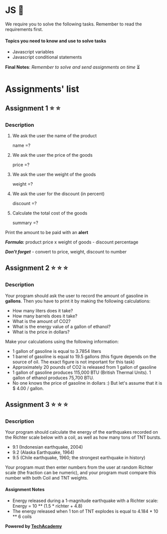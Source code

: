 # JS  :rocket:

We require you to solve the following tasks. Remember to read the requirements first.

#### Topics you need to know and use to solve tasks

* Javascript variables
* Javascript conditional statements


**Final Notes**: *Remember to solve and send assignments on time* :hourglass_flowing_sand:

# Assignments' list 

## Assignment 1  :star:  :star:

### Description

1) We ask the user the name of the product

   name =?

2) We ask the user the price of the goods

   price =?

3) We ask the user the weight of the goods

   weight =?

4) We ask the user for the discount (in percent)

   discount =?

5) Calculate the total cost of the goods

   summary =? 


Print the amount to be paid with an **alert**


***Formula:*** product price x weight of goods - discount percentage

***Don't forget*** - convert to price, weight, discount to number

## Assignment 2  :star:  :star:  :star:

### Description

Your program should ask the user to record the amount of gasoline in **gallons**. Then you have to print it by making the following calculations:

* How many liters does it take?
* How many barrels does it take?
* What is the amount of CO2?
* What is the energy value of a gallon of ethanol?
* What is the price in dollars?

Make your calculations using the following information:

* 1 gallon of gasoline is equal to 3.7854 liters
* 1 barrel of gasoline is equal to 19.5 gallons (this figure depends on the source of oil. The exact figure is not important for this task)
* Approximately 20 pounds of CO2 is released from 1 gallon of gasoline
* 1 gallon of gasoline produces 115,000 BTU (British Thermal Units). 1 gallon of ethanol produces 75,700 BTU.
* No one knows the price of gasoline in dollars :) But let's assume that it is $ 4.00 / gallon.

## Assignment 3  :star:  :star:  :star:

### Description

Your program should calculate the energy of the earthquakes recorded on the Richter scale below with a coil, as well as how many tons of TNT bursts.

* 9.1 (Indonesian earthquake, 2004)
* 9.2 (Alaska Earthquake, 1964)
* 9.5 (Chile earthquake, 1960; the strongest earthquake in history)

Your program must then enter numbers from the user at random Richter scale (the fraction can be numeric), and your program must compare this number with both Coil and TNT weights.

#### Assignment Notes

* Energy released during a 1-magnitude earthquake with a Richter scale: Energy = 10 ** (1.5 * richter + 4.8)
* The energy released when 1 ton of TNT explodes is equal to 4.184 * 10 ** 6 coils


**Powered by [TechAcademy](https://www.tech.edu.az/)**

